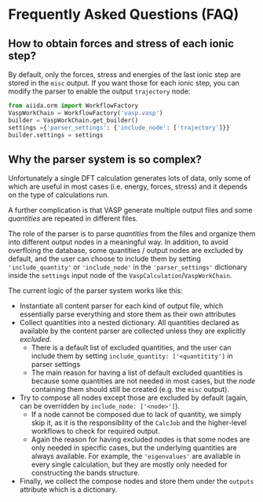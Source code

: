 # Frequently Asked Questions (FAQ)

## How to obtain forces and stress of each ionic step?

By default, only the forces, stress and energies of the last ionic step are stored in the `misc` output.
If you want those for each ionic step, you can modify the parser to enable the output `trajectory` node:

```python
from aiida.orm import WorkflowFactory
VaspWorkChain = WorkflowFactory('vasp.vasp')
builder = VaspWorkChain.get_builder()
settings ={'parser_settings': {'include_node': ['trajectory']}}
builder.settings = settings
```

## Why the parser system is so complex?

Unfortunately a single DFT calculation generates lots of data, only some of which are useful in most cases (i.e. energy, forces, stress) and it depends on the type of calculations run.

A further complication is that VASP generate multiple output files and some *quantities* are repeated in different files.

The role of the parser is to parse *quantities* from the files and organize them into different output nodes in a meaningful way. In addition, to avoid overfloing the database, some quantities / output nodes are excluded by default, and the user can choose to include them by setting `'include_quantity'` or `'include_node'` in the `'parser_settings'` dictionary inside the `settings` input node of the `VaspCalculation`/`VaspWorkChain`.

The current logic of the parser system works like this:

- Instantiate all content parser for each kind of output file, which essentially parse everything and store them as their own attributes
- Collect quantities into a nested dictionary. All quantities declared as available by the content parser are collected unless they are explicitly _excluded_.
    - There is a default list of excluded quantities, and the user can include them by setting `include_quantity: ['<quantitity']` in parser settings
    - The main reason for having a list of default excluded quantities is because some quantities are not needed in most cases, but the *node* containing them should still be created (e.g. the `misc` output).
- Try to compose all nodes except those are excluded by default (again, can be overridden by `include_node: ['<node>']`).
    - If a node cannot be composed due to lack of quantity, we simply skip it, as it is the responsibility of the `CalcJob` and the higher-level workflows to check for required output.
    - Again the reason for having excluded nodes is that some nodes are only needed in specific cases, but the underlying quantities are always available. For example, the `'eigenvalues'` are avaliable in every single calculation, but they are mostly only needed for constructing the bands structure.
- Finally, we collect the compose nodes and store them under the `outputs` attribute which is a dictionary.
